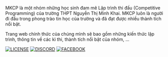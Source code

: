 MKCP là một nhóm những học sinh đam mê Lập trình thi đấu (Competitive Programming) của trường THPT Nguyễn Thị Minh Khai. MKCP luôn là người đi đầu trong phong trào tin học của trường và đã đạt được nhiều thành tích nổi bật.

Trang web chính thức của chúng mình sẽ bao gồm những kiến thức lập trình, thông tin về các kì thi, thành tích nổi bật của nhóm, ...

[![LICENSE](https://img.shields.io/github/license/mkcp-web/mkcp-web.github.io)](https://www.gnu.org/licenses/gpl-3.0.en.html)
[![DISCORD](https://img.shields.io/discord/969256444383870986?label=discord)](https://discord.gg/ZtZz9HzBJ5)
[![FACEBOOK](https://img.shields.io/badge/facebook-MKCP-blue)](https://www.facebook.com/mkcpg)
